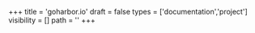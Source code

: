 +++
title = 'goharbor.io'
draft = false
types = ['documentation','project']
visibility = []
path = ''
+++
